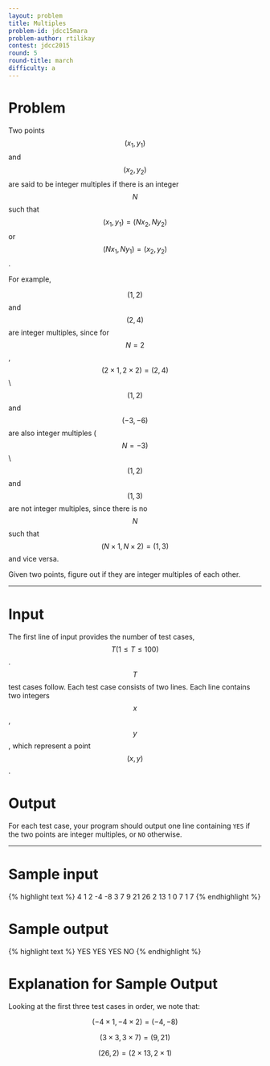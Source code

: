 ```yaml
---
layout: problem
title: Multiples
problem-id: jdcc15mara
problem-author: rtilikay
contest: jdcc2015
round: 5
round-title: march
difficulty: a
---
```


# Problem
Two points $$(x_1, y_1)$$ and $$(x_2,y_2)$$ are said to be integer multiples if there is an integer $$N$$ such that $$(x_1, y_1)=(Nx_2,Ny_2)$$ or $$(Nx_1, Ny_1) = (x_2, y_2)$$.

For example,

$$(1, 2)$$ and $$(2, 4)$$ are integer multiples, since for $$N=2$$, $$(2 \times 1, 2 \times 2) = (2, 4)$$\\
$$(1, 2)$$ and $$(-3, -6)$$ are also integer multiples ($$N = -3)$$\\
$$(1, 2)$$ and $$(1, 3)$$ are not integer multiples, since there is no $$N$$ such that $$(N \times 1, N \times 2) = (1,3)$$ and vice versa.

Given two points, figure out if they are integer multiples of each other.

---

# Input
The first line of input provides the number of test cases, $$T (1 \leq T \leq 100)$$. $$T$$ test cases follow. Each test case consists of two lines. Each line contains two integers $$x$$, $$y$$, which represent a point $$(x, y)$$.

# Output
For each test case, your program should output one line containing ``YES`` if the two points are integer multiples, or ``NO`` otherwise.

---

# Sample input
{% highlight text %}
4
1 2
-4 -8
3 7
9 21
26 2
13 1
0 7
1 7
{% endhighlight %}


# Sample output
{% highlight text %}
YES
YES
YES
NO
{% endhighlight %}

# Explanation for Sample Output
Looking at the first three test cases in order, we note that:

$$(-4 \times 1, -4 \times 2) = (-4, -8)$$

$$(3 \times 3, 3 \times 7) = (9, 21)$$

$$(26, 2) = (2 \times 13, 2 \times 1)$$
